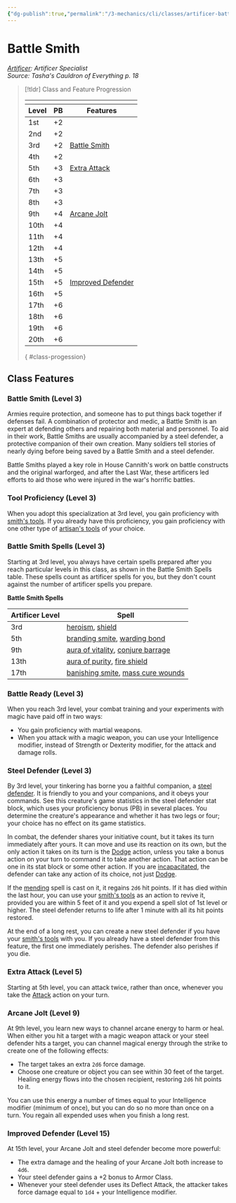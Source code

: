 ```yaml
---
{"dg-publish":true,"permalink":"/3-mechanics/cli/classes/artificer-battle-smith-tce/","tags":["ttrpg-cli/compendium/src/5e/tce","ttrpg-cli/subclass/artificer/battle-smith"],"created":"2025-02-26T14:43:57.585-05:00","updated":"2025-02-26T17:46:09.424-05:00"}
---
```


# Battle Smith
*[Artificer](artificer-tce.md): Artificer Specialist*  
*Source: Tasha's Cauldron of Everything p. 18*  

> [!tldr] Class and Feature Progression
> 
> <table class="class-progression">
> <thead>
> <tr><th colspan='3'></th></tr>
> <tr class="class-progression"><th class="level">Level</th><th class="pb">PB</th><th class="feature">Features</th></tr>
> </thead><tbody>
> <tr class="class-progression"><td class="level">1st</td><td class="pb">+2</td><td class="feature"></td></tr>
> <tr class="class-progression"><td class="level">2nd</td><td class="pb">+2</td><td class="feature"></td></tr>
> <tr class="class-progression"><td class="level">3rd</td><td class="pb">+2</td><td class="feature"><a href='#Battle%20Smith%20(Level%203)'>Battle Smith</a></td></tr>
> <tr class="class-progression"><td class="level">4th</td><td class="pb">+2</td><td class="feature"></td></tr>
> <tr class="class-progression"><td class="level">5th</td><td class="pb">+3</td><td class="feature"><a href='#Extra%20Attack%20(Level%205)'>Extra Attack</a></td></tr>
> <tr class="class-progression"><td class="level">6th</td><td class="pb">+3</td><td class="feature"></td></tr>
> <tr class="class-progression"><td class="level">7th</td><td class="pb">+3</td><td class="feature"></td></tr>
> <tr class="class-progression"><td class="level">8th</td><td class="pb">+3</td><td class="feature"></td></tr>
> <tr class="class-progression"><td class="level">9th</td><td class="pb">+4</td><td class="feature"><a href='#Arcane%20Jolt%20(Level%209)'>Arcane Jolt</a></td></tr>
> <tr class="class-progression"><td class="level">10th</td><td class="pb">+4</td><td class="feature"></td></tr>
> <tr class="class-progression"><td class="level">11th</td><td class="pb">+4</td><td class="feature"></td></tr>
> <tr class="class-progression"><td class="level">12th</td><td class="pb">+4</td><td class="feature"></td></tr>
> <tr class="class-progression"><td class="level">13th</td><td class="pb">+5</td><td class="feature"></td></tr>
> <tr class="class-progression"><td class="level">14th</td><td class="pb">+5</td><td class="feature"></td></tr>
> <tr class="class-progression"><td class="level">15th</td><td class="pb">+5</td><td class="feature"><a href='#Improved%20Defender%20(Level%2015)'>Improved Defender</a></td></tr>
> <tr class="class-progression"><td class="level">16th</td><td class="pb">+5</td><td class="feature"></td></tr>
> <tr class="class-progression"><td class="level">17th</td><td class="pb">+6</td><td class="feature"></td></tr>
> <tr class="class-progression"><td class="level">18th</td><td class="pb">+6</td><td class="feature"></td></tr>
> <tr class="class-progression"><td class="level">19th</td><td class="pb">+6</td><td class="feature"></td></tr>
> <tr class="class-progression"><td class="level">20th</td><td class="pb">+6</td><td class="feature"></td></tr>
> </tbody></table>{ #class-progession}



## Class Features

### Battle Smith (Level 3)

Armies require protection, and someone has to put things back together if defenses fail. A combination of protector and medic, a Battle Smith is an expert at defending others and repairing both material and personnel. To aid in their work, Battle Smiths are usually accompanied by a steel defender, a protective companion of their own creation. Many soldiers tell stories of nearly dying before being saved by a Battle Smith and a steel defender.

Battle Smiths played a key role in House Cannith's work on battle constructs and the original warforged, and after the Last War, these artificers led efforts to aid those who were injured in the war's horrific battles.

### Tool Proficiency (Level 3)

When you adopt this specialization at 3rd level, you gain proficiency with [smith's tools](3-Mechanics/CLI/items/smiths-tools-xphb.md). If you already have this proficiency, you gain proficiency with one other type of [artisan's tools](3-Mechanics/CLI/items/artisans-tools-xphb.md) of your choice.

### Battle Smith Spells (Level 3)

Starting at 3rd level, you always have certain spells prepared after you reach particular levels in this class, as shown in the Battle Smith Spells table. These spells count as artificer spells for you, but they don't count against the number of artificer spells you prepare.

**Battle Smith Spells**

| Artificer Level | Spell |
|-----------------|-------|
| 3rd | [heroism](3-Mechanics/CLI/spells/heroism-xphb.md), [shield](3-Mechanics/CLI/spells/shield-xphb.md) |
| 5th | [branding smite](3-Mechanics/CLI/spells/shining-smite-xphb.md), [warding bond](3-Mechanics/CLI/spells/warding-bond-xphb.md) |
| 9th | [aura of vitality](3-Mechanics/CLI/spells/aura-of-vitality-xphb.md), [conjure barrage](3-Mechanics/CLI/spells/conjure-barrage-xphb.md) |
| 13th | [aura of purity](3-Mechanics/CLI/spells/aura-of-purity-xphb.md), [fire shield](3-Mechanics/CLI/spells/fire-shield-xphb.md) |
| 17th | [banishing smite](3-Mechanics/CLI/spells/banishing-smite-xphb.md), [mass cure wounds](3-Mechanics/CLI/spells/mass-cure-wounds-xphb.md) |{ #battle-smith-spells}


### Battle Ready (Level 3)

When you reach 3rd level, your combat training and your experiments with magic have paid off in two ways:

- You gain proficiency with martial weapons.  
- When you attack with a magic weapon, you can use your Intelligence modifier, instead of Strength or Dexterity modifier, for the attack and damage rolls.  

### Steel Defender (Level 3)

By 3rd level, your tinkering has borne you a faithful companion, a [steel defender](3-Mechanics/CLI/bestiary/construct/steel-defender-tce.md). It is friendly to you and your companions, and it obeys your commands. See this creature's game statistics in the steel defender stat block, which uses your proficiency bonus (PB) in several places. You determine the creature's appearance and whether it has two legs or four; your choice has no effect on its game statistics.

In combat, the defender shares your initiative count, but it takes its turn immediately after yours. It can move and use its reaction on its own, but the only action it takes on its turn is the [Dodge](3-Mechanics/CLI/rules/actions.md#Dodge) action, unless you take a bonus action on your turn to command it to take another action. That action can be one in its stat block or some other action. If you are [incapacitated](3-Mechanics/CLI/rules/conditions.md#Incapacitated), the defender can take any action of its choice, not just [Dodge](3-Mechanics/CLI/rules/actions.md#Dodge).

If the [mending](3-Mechanics/CLI/spells/mending-xphb.md) spell is cast on it, it regains `2d6` hit points. If it has died within the last hour, you can use your [smith's tools](3-Mechanics/CLI/items/smiths-tools-xphb.md) as an action to revive it, provided you are within 5 feet of it and you expend a spell slot of 1st level or higher. The steel defender returns to life after 1 minute with all its hit points restored.

At the end of a long rest, you can create a new steel defender if you have your [smith's tools](3-Mechanics/CLI/items/smiths-tools-xphb.md) with you. If you already have a steel defender from this feature, the first one immediately perishes. The defender also perishes if you die.

### Extra Attack (Level 5)

Starting at 5th level, you can attack twice, rather than once, whenever you take the [Attack](3-Mechanics/CLI/rules/actions.md#Attack) action on your turn.

### Arcane Jolt (Level 9)

At 9th level, you learn new ways to channel arcane energy to harm or heal. When either you hit a target with a magic weapon attack or your steel defender hits a target, you can channel magical energy through the strike to create one of the following effects:

- The target takes an extra `2d6` force damage.  
- Choose one creature or object you can see within 30 feet of the target. Healing energy flows into the chosen recipient, restoring `2d6` hit points to it.  

You can use this energy a number of times equal to your Intelligence modifier (minimum of once), but you can do so no more than once on a turn. You regain all expended uses when you finish a long rest.

### Improved Defender (Level 15)

At 15th level, your Arcane Jolt and steel defender become more powerful:

- The extra damage and the healing of your Arcane Jolt both increase to `4d6`.  
- Your steel defender gains a +2 bonus to Armor Class.  
- Whenever your steel defender uses its Deflect Attack, the attacker takes force damage equal to `1d4` + your Intelligence modifier.